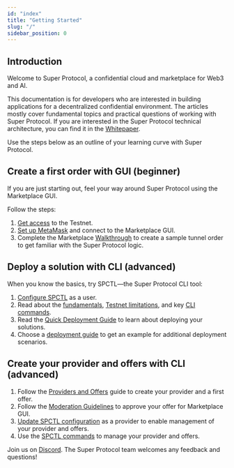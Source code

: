 ```yaml
---
id: "index"
title: "Getting Started"
slug: "/"
sidebar_position: 0
---
```


## Introduction

Welcome to Super Protocol, a confidential cloud and marketplace for Web3 and AI.

This documentation is for developers who are interested in building applications for a decentralized confidential environment. The articles mostly cover fundamental topics and practical questions of working with Super Protocol. If you are interested in the Super Protocol technical architecture, you can find it in the [Whitepaper](/whitepaper).

Use the steps below as an outline of your learning curve with Super Protocol.

## Create a first order with GUI (beginner)

If you are just starting out, feel your way around Super Protocol using the Marketplace GUI. 

Follow the steps:
1. [Get access](/testnet/) to the Testnet.
2. [Set up MetaMask](/developers/marketplace/first-steps) and connect to the Marketplace GUI.
3. Complete the Marketplace [Walkthrough](/developers/marketplace/walkthrough/) to create a sample tunnel order to get familiar with the Super Protocol logic.

## Deploy a solution with CLI (advanced)

When you know the basics, try SPCTL—the Super Protocol CLI tool:

1. [Configure SPCTL](/developers/cli_guides/) as a user.
2. Read about the [fundamentals](/developers/fundamentals), [Testnet limitations](/testnet/limitations), and key [CLI commands](/developers/cli_commands).
3. Read the [Quick Deployment Guide](/developers/cli_guides/quick_guide) to learn about deploying your solutions.
4. Choose a [deployment guide](/developers/deployment_guides/) to get an example for additional deployment scenarios.

## Create your provider and offers with CLI (advanced)

1. Follow the [Providers and Offers](/developers/cli_guides/providers_offers) guide to create your provider and a first offer.
2. Follow the [Moderation Guidelines](/developers/marketplace/moderation/) to approve your offer for Marketplace GUI.
3. [Update SPCTL configuration](/developers/cli_guides/configure#for-offer-providers) as a provider to enable management of your provider and offers.
4. Use the [SPCTL commands](/developers/cli_guides/providers_offers#faq) to manage your provider and offers.

Join us on [Discord](https://discord.gg/superprotocol). The Super Protocol team welcomes any feedback and questions!
